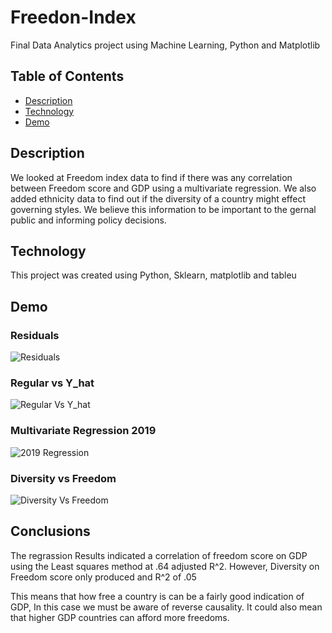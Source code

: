 # Freedon-Index
Final Data Analytics project using Machine Learning, Python and Matplotlib

## Table of Contents

- [Description](#desc)
- [Technology](#tech)
- [Demo](#demo)

## <a name="dec"></a> Description
We looked at Freedom index data to find if there was any correlation between Freedom score and GDP using a multivariate regression.
We also added ethnicity data to find out if the diversity of a country might effect governing styles. We believe this information to be important to the gernal public and informing policy decisions.
## <a name="tech"></a>Technology
This project was created using Python, Sklearn, matplotlib and tableu
## <a name="demo"></a>Demo
### Residuals
![Residuals](https://i.postimg.cc/NF2W8ccW/Residuals2019.png)
### Regular vs Y_hat

![Regular Vs Y_hat](https://i.postimg.cc/tTMKVgL3/Regvs-Y2019.png)

### Multivariate Regression 2019

![2019 Regression](https://i.postimg.cc/JhPVMxxd/Regression2019.png)

### Diversity vs Freedom
![Diversity Vs Freedom](https://i.postimg.cc/vZ7wSbVy/Regression2013.png)

## Conclusions
The regrassion Results indicated a correlation of freedom score on GDP using the Least squares method at .64 adjusted R^2. However, Diversity on Freedom score only produced and R^2 of .05

This means that how free a country is can be a fairly good indication of GDP, In this case we must be aware of reverse causality. It could also mean that higher GDP countries can afford more freedoms.
